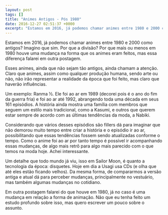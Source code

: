 ```yaml
---
layout: post
tags: []
title: "Animes Antigos - Pós 1980"
date: 2016-12-27 02:51:37 +0000
excerpt: "Estamos em 2016, já podemos chamar animes entre 1980 e 2000 como antigos? Imagino que sim. Por que a divisão? Por que mais ou menos em 1980..."
---
```


Estamos em 2016, já podemos chamar animes entre 1980 e 2000 como antigos? Imagino que sim. Por que a divisão? Por que mais ou menos em 1980 houve uma mudança na forma que os animes eram feitos, mas essa diferença falarei em outra postagem.

Esses animes, ainda que não sejam tão antigos, ainda chamam a atenção. Claro que animes, assim como qualquer produção humana, sendo arte ou não, não irão representar a realidade da época que foi feito, mas claro que haverão influências.

Um exemplo: Ranma ½. Ele foi ao ar em 1989 (decorei pois é o ano do fim da guerra fria) e foi ao ar até 1992, abrangendo toda uma década em seus 161 episódios. A história ainda mostra uma família com membros que seguem um estilo mais tradicional, como a Kasumi, e outros que querem estar sempre de acordo com as últimas tendências da moda, a Nabiki.

Considerando que vários desses episódios são fillers dá para imaginar que não demorou muito tempo entre criar a história e o episódio ir ao ar, possibilitando que essas tendências fossem sendo atualizadas conforme o tempo. Como o anime foi ao ar por tanto tempo é possível ir acompanhando essas mudanças, de algo mais retrô para algo mais parecido com o que temos na moda hoje. Achei interessante.

Um detalhe que todo mundo já viu, isso em Sailor Moon, é quanto a tecnologia da época: disquetes. Hoje em dia a Usagi usa CDs (e olha que até eles estão ficando velhos). Da mesma forma, de compararmos a versão antiga e atual dá para perceber mudanças, principalmente no vestuário, mas também algumas mudanças no cotidiano.

Em outra postagem falarei do que houve em 1980, já no caso é uma mudança em relação a forma de animação. Não que eu tenha feito um estudo profundo sobre isso, mas quero escrever um pouco sobre o assunto.